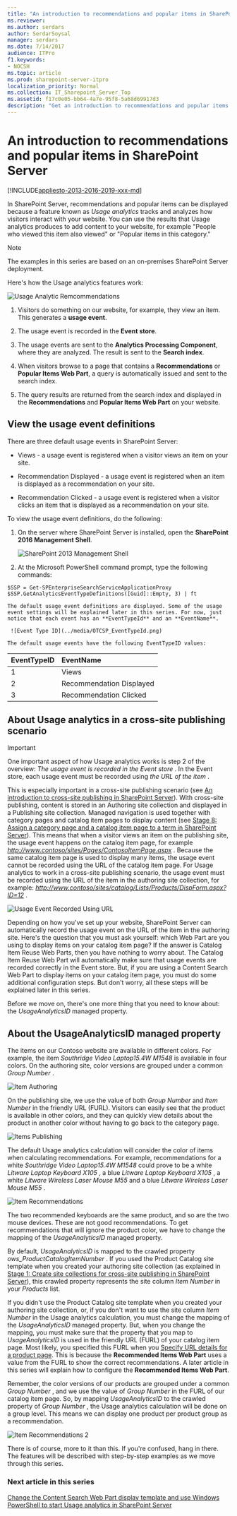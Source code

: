 ```yaml
---
title: "An introduction to recommendations and popular items in SharePoint Server"
ms.reviewer: 
ms.author: serdars
author: SerdarSoysal
manager: serdars
ms.date: 7/14/2017
audience: ITPro
f1.keywords:
- NOCSH
ms.topic: article
ms.prod: sharepoint-server-itpro
localization_priority: Normal
ms.collection: IT_Sharepoint_Server_Top
ms.assetid: f17c0e05-bb64-4a7e-95f8-5a68d69917d3
description: "Get an introduction to recommendations and popular items features in SharePoint Server."
---
```


# An introduction to recommendations and popular items in SharePoint Server

[!INCLUDE[appliesto-2013-2016-2019-xxx-md](../includes/appliesto-2013-2016-2019-xxx-md.md)]
  
In SharePoint Server, recommendations and popular items can be displayed because a feature known as  *Usage analytics*  tracks and analyzes how visitors interact with your website. You can use the results that Usage analytics produces to add content to your website, for example "People who viewed this item also viewed" or "Popular items in this category." 
  
> [!NOTE]
> The examples in this series are based on an on-premises SharePoint Server deployment. 
  
Here's how the Usage analytics features work:
  
![Usage Analytic Remcommendations](../media/OTCSP_IntroductionRecommendations1.jpg)
  
1. Visitors do something on our website, for example, they view an item. This generates a **usage event**. 
    
2. The usage event is recorded in the **Event store**. 
    
3. The usage events are sent to the **Analytics Processing Component**, where they are analyzed. The result is sent to the **Search index**. 
    
4. When visitors browse to a page that contains a **Recommendations** or **Popular Items Web Part**, a query is automatically issued and sent to the search index. 
    
5. The query results are returned from the search index and displayed in the **Recommendations** and **Popular Items Web Part** on your website. 
    
## View the usage event definitions
<a name="BKMK_ViewtheUsageEventDefinitions"> </a>

There are three default usage events in SharePoint Server:
  
- Views - a usage event is registered when a visitor views an item on your site.
    
- Recommendation Displayed - a usage event is registered when an item is displayed as a recommendation on your site.
    
- Recommendation Clicked - a usage event is registered when a visitor clicks an item that is displayed as a recommendation on your site.
    
To view the usage event definitions, do the following:
  
1. On the server where SharePoint Server is installed, open the **SharePoint 2016 Management Shell**. 
    
     ![SharePoint 2013 Management Shell](../media/OTCSP_Shell.png)
  
2. At the Microsoft PowerShell command prompt, type the following commands:
    
  ```
  $SSP = Get-SPEnterpriseSearchServiceApplicationProxy
  $SSP.GetAnalyticsEventTypeDefinitions([Guid]::Empty, 3) | ft
  ```

    The default usage event definitions are displayed. Some of the usage event settings will be explained later in this series. For now, just notice that each event has an **EventTypeId** and an **EventName**. 
    
     ![Event Type ID](../media/OTCSP_EventTypeId.png)
  
    The default usage events have the following EventTypeID values:
    
|**EventTypeID**|**EventName**|
|:-----|:-----|
|1  <br/> |Views  <br/> |
|2  <br/> |Recommendation Displayed  <br/> |
|3  <br/> |Recommendation Clicked  <br/> |
   
## About Usage analytics in a cross-site publishing scenario
<a name="BKMK_AboutUsageAnalyticsinaCrossSitePublishingScenario"> </a>

> [!IMPORTANT]
> One important aspect of how Usage analytics works is step 2 of the overview:  *The usage event is recorded in the Event store*  . In the Event store, each usage event must be recorded using  *the URL of the item* . 
  
This is especially important in a cross-site publishing scenario (see [An introduction to cross-site publishing in SharePoint Server](an-introduction-to-cross-site-publishing.md)). With cross-site publishing, content is stored in an Authoring site collection and displayed in a Publishing site collection. Managed navigation is used together with category pages and catalog item pages to display content (see [Stage 8: Assign a category page and a catalog item page to a term in SharePoint Server](stage-8-assign-a-category-page-and-a-catalog-item-page-to-a-term.md)). This means that when a visitor views an item on the publishing site, the usage event happens on the catalog item page, for example  *http://www.contoso/sites/Pages/ContosoItemPage.aspx*  . Because the same catalog item page is used to display many items, the usage event cannot be recorded using the URL of the catalog item page. For Usage analytics to work in a cross-site publishing scenario, the usage event must be recorded using the URL of the item in the authoring site collection, for example:  *http://www.contoso/sites/catalog/Lists/Products/DispForm.aspx?ID=12*  . 
  
![Usage Event Recorded Using URL](../media/OTCSP_IntroductionRecommendations2.jpg)
  
Depending on how you've set up your website, SharePoint Server can automatically record the usage event on the URL of the item in the authoring site. Here's the question that you must ask yourself: which Web Part are you using to display items on your catalog item page? If the answer is Catalog Item Reuse Web Parts, then you have nothing to worry about. The Catalog Item Reuse Web Part will automatically make sure that usage events are recorded correctly in the Event store. But, if you are using a Content Search Web Part to display items on your catalog item page, you must do some additional configuration steps. But don't worry, all these steps will be explained later in this series.
  
Before we move on, there's one more thing that you need to know about: the  *UsageAnalyticsID*  managed property. 
  
## About the UsageAnalyticsID managed property
<a name="BKMK_AbouttheUsageAnalyticsIDManagedProperty"> </a>

The items on our Contoso website are available in different colors. For example, the item  *Southridge Video Laptop15.4W M1548*  is available in four colors. On the authoring site, color versions are grouped under a common  *Group Number*  . 
  
![Item Authoring](../media/OTCSP_ItemAuthoring.png)
  
On the publishing site, we use the value of both  *Group Number*  and  *Item Number*  in the friendly URL (FURL). Visitors can easily see that the product is available in other colors, and they can quickly view details about the product in another color without having to go back to the category page. 
  
![Items Publishing](../media/OTCSP_ItemsPublishing.png)
  
The default Usage analytics calculation will consider the color of items when calculating recommendations. For example, recommendations for a white  *Southridge Video Laptop15.4W M1548*  could prove to be a white  *Litware Laptop Keyboard X105*  , a blue  *Litware Laptop Keyboard X105*  , a white  *Litware Wireless Laser Mouse M55*  and a blue  *Litware Wireless Laser Mouse M55*  . 
  
![Item Recommendations](../media/OTCSP_ItemRecommendations.png)
  
The two recommended keyboards are the same product, and so are the two mouse devices. These are not good recommendations. To get recommendations that will ignore the product color, we have to change the mapping of the  *UsageAnalyticsID*  managed property. 
  
By default,  *UsageAnalyticsID*  is mapped to the crawled property  *ows_ProductCatalogItemNumber*  . If you used the Product Catalog site template when you created your authoring site collection (as explained in [Stage 1: Create site collections for cross-site publishing in SharePoint Server](stage-1-create-site-collections-for-cross-site-publishing.md)), this crawled property represents the site column  *Item Number*  in your  *Products*  list. 
  
If you didn't use the Product Catalog site template when you created your authoring site collection, or, if you don't want to use the site column  *Item Number*  in the Usage analytics calculation, you must change the mapping of the  *UsageAnalyticsID*  managed property. But, when you change the mapping, you must make sure that the property that you map to  *UsageAnalyticsID*  is used in the friendly URL (FURL) of your catalog item page. Most likely, you specified this FURL when you [Specify URL details for a product page](stage-5-connect-your-publishing-site-to-a-catalog.md#BKMK_SpecifyURLDetailsforaProductPage). This is because the **Recommended Items Web Part** uses a value from the FURL to show the correct recommendations. A later article in this series will explain how to configure the **Recommended Items Web Part**. 
  
Remember, the color versions of our products are grouped under a common  *Group Number*  , and we use the value of  *Group Number*  in the FURL of our catalog item page. So, by mapping  *UsageAnalyticsID*  to the crawled property of  *Group Number*  , the Usage analytics calculation will be done on a group level. This means we can display one product per product group as a recommendation. 
  
![Item Recommendations 2](../media/OTCSP_ItemRecommendations2.png)
  
There is of course, more to it than this. If you're confused, hang in there. The features will be described with step-by-step examples as we move through this series.
  
### Next article in this series

[Change the Content Search Web Part display template and use Windows PowerShell to start Usage analytics in SharePoint Server](change-the-content-search-web-part-display-template-and-use-windows-powershell-t.md)
  

